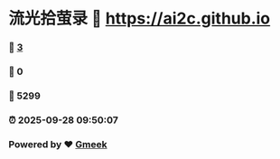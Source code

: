 # 流光拾萤录 :link: https://ai2c.github.io 
### :page_facing_up: [3](https://ai2c.github.io/tag.html) 
### :speech_balloon: 0 
### :hibiscus: 5299 
### :alarm_clock: 2025-09-28 09:50:07 
### Powered by :heart: [Gmeek](https://github.com/Meekdai/Gmeek)
